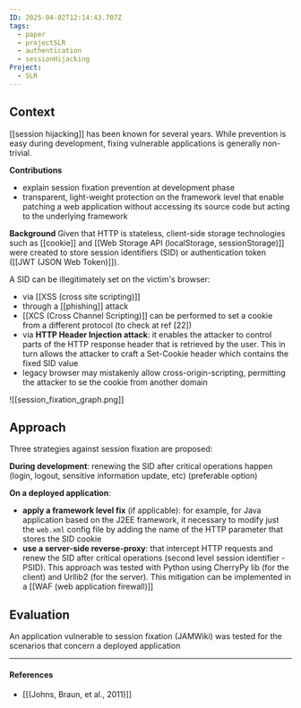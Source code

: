 ```yaml
---
ID: 2025-04-02T12:14:43.707Z
tags:
  - paper
  - projectSLR
  - authentication
  - sessionHijacking
Project:
  - SLR
---
```

## Context

[[session hijacking]] has been known for several years. While prevention is easy during development, fixing vulnerable applications is generally non-trivial.

**Contributions**
- explain session fixation prevention at development phase
- transparent, light-weight protection on the framework level that enable patching a web application without accessing its source code but acting to the underlying framework

**Background**
Given that HTTP is stateless, client-side storage technologies such as [[cookie]] and [[Web Storage API (localStorage, sessionStorage)]] were created to store session identifiers (SID) or authentication token ([[JWT (JSON Web Token)]]).

A SID can be illegitimately set on the victim's browser:
- via [[XSS (cross site scripting)]]
- through a [[phishing]] attack
- [[XCS (Cross Channel Scripting)]] can be performed to set a cookie from a different protocol (to check at ref \[22])
- via **HTTP Header Injection attack**: it enables the attacker to control parts of the HTTP response header that is retrieved by the user. This in turn allows the attacker to craft a Set-Cookie header which contains the fixed SID value
- legacy browser may mistakenly allow cross-origin-scripting, permitting the attacker to se the cookie from another domain

![[session_fixation_graph.png]]

## Approach

Three strategies against session fixation are proposed:

**During development**: renewing the SID after critical operations happen (login, logout, sensitive information update, etc) (preferable option)

**On a deployed application**:
- **apply a framework level fix** (if applicable): for example, for Java application based on the J2EE framework, it necessary to modify just the `web.xml` config file by adding the name of the HTTP parameter that stores the SID cookie
- **use a server-side reverse-proxy**: that intercept HTTP requests and renew the SID after critical operations (second level session identifier - PSID). This approach was tested with Python using CherryPy lib (for the client) and Urllib2 (for the server). This mitigation can be implemented in a [[WAF (web application firewall)]]

## Evaluation

An application vulnerable to session fixation (JAMWiki) was tested for the scenarios that concern a deployed application

---
#### References
- [[(Johns, Braun, et al., 2011)]]
